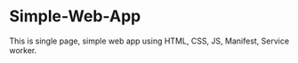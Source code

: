 # Simple-Web-App
This is single page, simple web app using HTML, CSS, JS,  Manifest,  Service worker.
